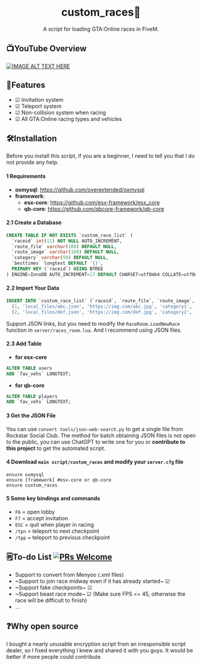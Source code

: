 <h1 align="center">
custom_races🏁
</h1>
<p align="center">
A script for loading GTA:Online races in FiveM.
</p>

## 📺YouTube Overview

[![IMAGE ALT TEXT HERE](https://i.ytimg.com/vi/yNL0O22wLsk/maxresdefault.jpg)](https://www.youtube.com/watch?v=yNL0O22wLsk)

## 🤖Features
- ☑ Invitation system
- ☑ Teleport system
- ☑ Non-collision system when racing
- ☑ All GTA:Online racing types and vehicles

## 🛠️Installation
Before you install this script, if you are a beginner, I need to tell you that I do not provide any help.

#### 1 Requirements
- **oxmysql**: https://github.com/overextended/oxmysql
- **framework**: 
  - **esx-core**: https://github.com/esx-framework/esx_core
  - **qb-core**: https://github.com/qbcore-framework/qb-core

#### 2.1 Create a Database
```sql
CREATE TABLE IF NOT EXISTS `custom_race_list` (
  `raceid` int(11) NOT NULL AUTO_INCREMENT,
  `route_file` varchar(100) DEFAULT NULL,
  `route_image` varchar(100) DEFAULT NULL,
  `category` varchar(50) DEFAULT NULL,
  `besttimes` longtext DEFAULT '{}',
  PRIMARY KEY (`raceid`) USING BTREE
) ENGINE=InnoDB AUTO_INCREMENT=17 DEFAULT CHARSET=utf8mb4 COLLATE=utf8mb4_general_ci;
```

#### 2.2 Import Your Data
```sql
INSERT INTO `custom_race_list` (`raceid`, `route_file`, `route_image`, `category`, `besttimes`) VALUES
  (1, 'local_files/abc.json', 'https://img.com/abc.jpg', 'category1', '[]'),
  (2, 'local_files/def.json', 'https://img.com/def.jpg', 'category2', '[]');
```
Support JSON links, but you need to modify the `RaceRoom.LoadNewRace` function in `server/races_room.lua`. And I recommend using JSON files.

#### 2.3 Add Table 
- **for esx-core**
```sql
ALTER TABLE users
ADD `fav_vehs` LONGTEXT;
```
- **for qb-core**
```sql
ALTER TABLE players
ADD `fav_vehs` LONGTEXT;
```


#### 3 Get the JSON File
You can use `convert tools/json-web-search.py` to get a single file from Rockstar Social Club. The method for batch obtaining JSON files is not open to the public, you can use ChatGPT to write one for you or **contribute to this project** to get the automated script.

#### 4 Download `main script/custom_races` and modify your `server.cfg` file
```
ensure oxmysql
ensure [framework] #esx-core or qb-core
ensure custom_races
```
#### 5 Some key bindings and commands
- `F6` = open lobby
- `F7` = accept invitation
- `ESC` = quit when player in racing
- `/tpn` = teleport to next checkpoint
- `/tpp` = teleport to previous checkpoint

## 🗒️To-do List [![PRs Welcome](https://img.shields.io/badge/PRs-welcome-brightgreen.svg?style=flat-square)](https://makeapullrequest.com)
- Support to convert from Menyoo (.xml files)
- ~Support to join race midway even if it has already started~ ☑
- ~Support fake checkpoints~ ☑
- ~Support beast race mode~ ☑ (Make sure FPS <= 45, otherwise the race will be difficult to finish)
- ...

## ❓Why open source
I bought a nearly unusable encryption script from an irresponsible script dealer, so I fixed everything I knew and shared it with you guys. It would be better if more people could contribute.
